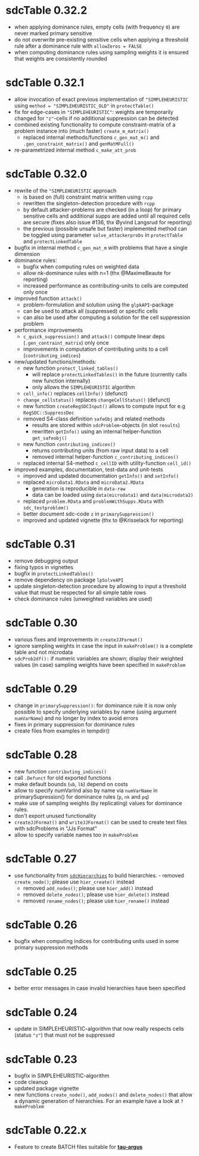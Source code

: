 # sdcTable 0.32.2
- when applying dominance rules, empty cells (with frequency `0`) are never marked primary sensitive
- do not overwrite pre-existing sensitive cells when applying a threshold rule after a dominance rule with `allowZeros = FALSE`
- when computing dominance rules using sampling weights it is ensured that weights are consistently rounded

# sdcTable 0.32.1
- allow invocation of exact previous implementation of `"SIMPLEHEURISTIC` using `method = "SIMPLEHEURISTIC_OLD"` in `protectTable()`
- fix for edge-cases in `"SIMPLEHEURISTIC"`: weights are temporarily changed for `"z"`-cells if no additional suppression
can be detected
- combined existing functionality to compute constraint-matrix of a problem instance into (much faster) `create_m_matrix()`
  * replaced internal methods/functions `c_gen_mat_m()` and `.gen_constraint_matrix()` and `genMatMFull()`
- re-parametrized internal method `c_make_att_prob`

# sdcTable 0.32.0
- rewrite of the `"SIMPLEHEURISTIC` approach
  * is based on (full) constraint matrix written using `rcpp`
  * rewritten the singleton-detection procedure with `rcpp`
  * by default attacker-problems are checked (in a loop) for primary sensitive cells and additional supps are added until all required cells are secure (fixes also issue #136, thx Øyvind Langsrud for reporting)
  * the previous (possible unsafe but faster) implemented method can be toggled using parameter `solve_attackerprobs` in `protectTable` and `protectLinkedTable`
- bugfix in internal method `c_gen_mat_m` with problems that have a single dimension
- dominance rules:
  * bugfix when computing rules on weighted data
  * allow nk-dominance rules with n=1 (thx @MaximeBeaute for reporting)
  * increased performance as contributing-units to cells are computed only once
- improved function `attack()`
  * problem-formulation and solution using the `glpkAPI`-package
  * can be used to attack all (suppressed) or specific cells
  * can also be used after computing a solution for the cell suppression problem
- performance improvements
  * `c_quick_suppression()` and `attack()` compute linear deps (`.gen_contraint_matrix`) only once
  * improvements in computation of contributing units to a cell (`contributing_indices`)
- new/updated functions/methods:
  * new function `protect_linked_tables()` 
    + will replace `protectLinkedTables()` in the future (currently calls new function internally)
    + only allows the `SIMPLEHEURISTIC` algorithm
  * `cell_info()` replaces `cellInfo()` (defunct)
  * `change_cellstatus()` replaces `changeCellStatus()` (defunct)
  * new function `createRegSDCInput()` allows to compute input for e.g `RegSDC::SuppressDec`
  * removed S4-class definition `safeObj` and related methods
    + results are stored within `sdcProblem`-objects (in slot `results`)
    + rewritten `getInfo()` using an internal helper-function `get_safeobj()`
  * new function `contributing_indices()`
    * returns contributing units (from raw input data) to a cell
    * removed internal helper-function `c_contributing_indices()`
  * replaced internal S4-method `c_cellID` with utility-function `cell_id()`
- improved examples, documentation, test-data and unit-tests
  * improved and updated documentation `getInfo()` and `setInfo()`
  * replaced `microData1.RData` and `microData2.RData` 
    + generation is reproducible in `data-raw`
    + data can be loaded using `data(microdata1)` and `data(microdata2)`
  * replaced `problem.RData` and `problemWithSupps.RData` with `sdc_testproblem()`
  * better document sdc-code `z` in `primarySuppression()`
  * improved and updated vignette (thx to @Krisselack for reporting)

# sdcTable 0.31
- remove debugging output
- fixing typos in vignettes
- bugfix in `protectLinkedTables()`
- remove dependency on package `lpSolveAPI`
- update singleton-detection procedure by allowing to input a threshold value that must be respected for all simple table rows
- check dominance rules (unweighted variables are used)

# sdcTable 0.30
- various fixes and improvements in `createJJFormat()`
- ignore sampling weights in case the input in `makeProblem()` is a complete table
and not microdata
- `sdcProb2df():` if numeric variables are shown; display their weighted values (in case)
sampling weights have been specified in `makeProblem`

# sdcTable 0.29
- change in `primarySuppression()`: for dominance rule it is now only possible to specify underlying variables by name (using argument `numVarName`) and no longer by index to avoid errors
- fixes in primary suppression for dominance rules
- create files from examples in tempdir()

# sdcTable 0.28
- new function `contributing_indices()`
- call `.Defunct` for old exported functions
- make default bounds (`ub`, `lb`) depend on costs
- allow to specify numVarInd also by name via `numVarName` in primarySupression() for dominance rules (`p`, `nk` and `pq`)
- make use of sampling weights (by replicating) values for dominance rules.
- don't export unused functionality
- `createJJFormat()` and `writeJJFormat()` can be used to create text files with
sdcProblems in "JJs Format"
- allow to specify variable names too in `makeProblem`

# sdcTable 0.27
- use functionality from [`sdcHierarchies`](https://cran.r-project.org/package=sdcHierarchies) to build hierarchies.     - removed `create_node()`; please use `hier_create()` instead
    - removed `add_nodes()`; please use `hier_add()` instead
    - removed `delete_nodes()`; please use `hier_delete()` instead
    - removed `rename_nodes()`; please use `hier_rename()` instead

# sdcTable 0.26
* bugfix when computing indices for contributing units used in some primary suppression methods

# sdcTable 0.25
* better error messages in case invalid hierarchies have been specified

# sdcTable 0.24
* update in SIMPLEHEURISTIC-algorithm that now really respects cells (status `"z"`) that must not be suppressed

# sdcTable 0.23
* bugfix in SIMPLEHEURISTIC-algorithm
* code cleanup
* updated package vignette
* new functions `create_node()`, `add_nodes()` and `delete_nodes()` that allow a dynamic generation of hierarchies. For an example have a look at `?makeProblem`

# sdcTable 0.22.x
* Feature to create BATCH files suitable for [**tau-argus**](https://github.com/sdcTools/tauargus)
